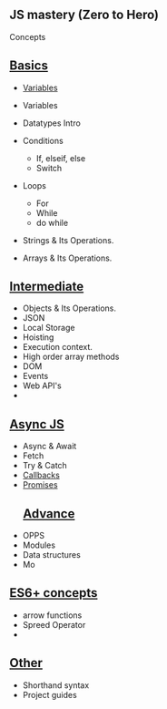 ## JS mastery (Zero to Hero)


Concepts
[<h2>Basics</h2>](#)

* [Variables](#)


* Variables
* Datatypes Intro
* Conditions
  * If, elseif, else
  * Switch
* Loops
  * For
  * While
  * do while
* Strings & Its Operations.
* Arrays & Its Operations.

[<h2>Intermediate</h2>](#)
* Objects & Its Operations.
* JSON
* Local Storage
* Hoisting
* Execution context.
* High order array methods
* DOM
* Events
* Web API's
* 
[<h2>Async JS</h2>](#)
* Async & Await
* Fetch
* Try & Catch
* [Callbacks](#)
* [Promises](#)
[<h2>Advance</h2>](./4_advance/readme.md/#here)
* OPPS
* Modules
* Data structures 
* Mo

[<h2>ES6+ concepts</h2>](#)
* arrow functions
* Spreed Operator
* 

[<h2>Other</h2>](#)

* Shorthand syntax
* Project guides